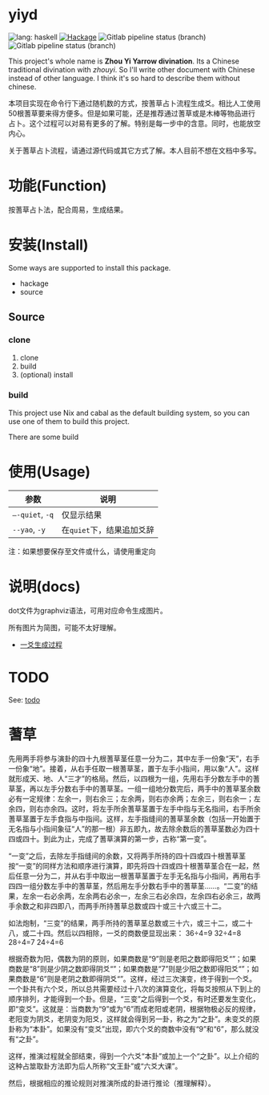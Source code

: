 # yiyd
![lang: haskell](https://img.shields.io/badge/lang-haskell-brightgreen.svg)
[![Hackage](https://img.shields.io/hackage/v/yiyd.svg)](https://hackage.haskell.org/package/yiyd)
![Gitlab pipeline status (branch)](https://img.shields.io/gitlab/pipeline/vonfry/yiyd/master.svg?label=master)
![Gitlab pipeline status (branch)](https://img.shields.io/gitlab/pipeline/vonfry/yiyd/develop.svg?label=develop)

This project's whole name is __Zhou Yi Yarrow divination__. Its a Chinese traditional divination with _zhouyi_. So I'll write other document with Chinese instead of other language. I think it's so hard to describe them without chinese.

本项目实现在命令行下通过随机数的方式，按蓍草占卜流程生成爻。相比人工使用50根蓍草要来得方便多。但是如果可能，还是推荐通过蓍草或是木棒等物品进行占卜。这个过程可以对易有更多的了解。特别是每一步中的含意。同时，也能放空内心。

关于蓍草占卜流程，请通过源代码或其它方式了解。本人目前不想在文档中多写。

# 功能(Function)

按蓍草占卜法，配合周易，生成结果。

# 安装(Install)

Some ways are supported to install this package.

- hackage
- source

## Source

### clone

1. clone
2. build
3. (optional) install

### build

This project use Nix and cabal as the default building system, so you can use one of them to build this project.

There are some build
###

# 使用(Usage)

| 参数 | 说明 |
| --- | --- |
| `—-quiet`, `-q` | 仅显示结果 |
| `--yao`, `-y` | 在`quiet`下，结果追加爻辞 |

注：如果想要保存至文件或什么，请使用重定向

# 说明(docs)

dot文件为graphviz语法，可用对应命令生成图片。

所有图片为简图，可能不太好理解。

- [一爻生成过程](./docs/一爻.dot)

# TODO

See: [todo](./todo.org)

# 蓍草

先用两手将参与演卦的四十九根蓍草茎任意一分为二，其中左手一份象“天”，右手一份象“地”。接着，从右手任取一根蓍草茎，置于左手小指间，用以象“人”。这样就形成天、地、人“三才”的格局。然后，以四根为一组，先用右手分数左手中的蓍草茎，再以左手分数右手中的蓍草茎。一组一组地分数完后，两手中的蓍草茎余数必有一定规律：左余一，则右余三；左余两，则右亦余两；左余三，则右余一；左余四，则右亦余四。这时，将左手所余蓍草茎置于左手中指与无名指间，右手所余蓍草茎置于左手食指与中指间。这样，左手指缝间的蓍草茎余数（包括一开始置于无名指与小指间象征“人”的那一根）非五即九，故去除余数后的蓍草茎数必为四十四或四十。到此为止，完成了蓍草演算的第一步，古称“第一变”。

“一变”之后，去除左手指缝间的余数，又将两手所持的四十四或四十根蓍草茎按“一变”的同样方法和顺序进行演算，即先将四十四或四十根蓍草茎合在一起，然后任意一分为二，并从右手中取出一根蓍草茎置于左手无名指与小指间，再用右手四四一组分数左手中的蓍草茎，然后用左手分数右手中的蓍草茎……。“二变”的结果，左余一右必余两，左余两右必余一，左余三右必余四，左余四右必余三，故两手余数之和非四即八，而两手所持蓍草总数或四十或三十六或三十二。

如法炮制，“三变”的结果，两手所持的蓍草茎总数或三十六，或三十二，或二十八，或二十四。然后以四相除，一爻的商数便显现出来：
36÷4=9
32÷4=8
28÷4=7
24÷4=6

根据奇数为阳，偶数为阴的原则，如果商数是“9”则是老阳之数即得阳爻“”；如果商数是“8”则是少阴之数即得阴爻“”；如果商数是“7”则是少阳之数即得阳爻“”；如果商数是“6”则是老阴之数即得阴爻“”。这样，经过三次演变，终于得到一个爻。一个卦共有六个爻，所以总共需要经过十八次的演算变化，将每爻按照从下到上的顺序排列，才能得到一个卦。但是，“三变”之后得到一个爻，有时还要发生变化，即“变爻”。这就是：当商数为“9”或为“6”而成老阳或老阴，根据物极必反的规律，老阳变为阴爻，老阴变为阳爻，这样就会得到另一卦，称之为“之卦”。未变爻的原卦称为“本卦”。如果没有“变爻”出现，即六个爻的商数中没有“9”和“6”，那么就没有“之卦”。

这样，推演过程就全部结束，得到一个六爻“本卦”或加上一个“之卦”。以上介绍的这种占筮取卦方法即为后人所称“文王卦”或“六爻大课”。

然后，根据相应的推论规则对推演所成的卦进行推论（推理解释）。
